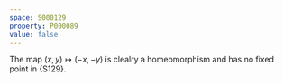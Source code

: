 ```yaml
---
space: S000129
property: P000089
value: false
---
```


The map $(x,y)\mapsto (-x,-y)$ is clealry a homeomorphism and has no fixed point in {S129}.
